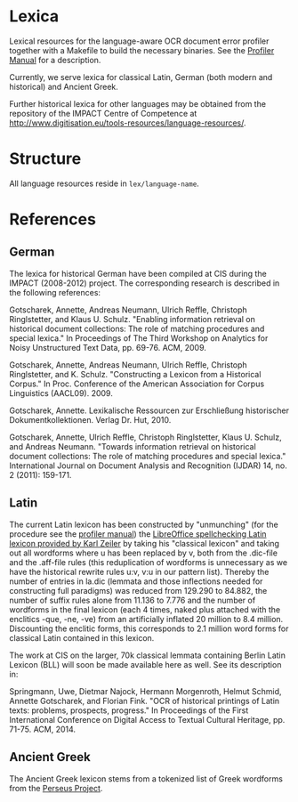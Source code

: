 # Lexica
Lexical resources for the language-aware OCR document error profiler together with a Makefile to build the necessary binaries. See the [Profiler Manual][profman] for a description.

Currently, we serve lexica for classical Latin, German (both modern and historical) and Ancient Greek.

Further historical lexica for other languages may be obtained from the repository of the IMPACT Centre of Competence at <http://www.digitisation.eu/tools-resources/language-resources/>.

[profman]: https://github.com/cisocrgroup/Resources/blob/master/manuals/profiler-manual.md

# Structure
All language resources reside in `lex/language-name`.

# References
## German

The lexica for historical German have been compiled at CIS during the IMPACT (2008-2012) project. The corresponding research is described in the following references:

Gotscharek, Annette, Andreas Neumann, Ulrich Reffle, Christoph Ringlstetter, and Klaus U. Schulz. "Enabling information retrieval on historical document collections: The role of matching procedures and special lexica." In Proceedings of The Third Workshop on Analytics for Noisy Unstructured Text Data, pp. 69-76. ACM, 2009.

Gotscharek, Annette, Andreas Neumann, Ulrich Reffle, Christoph Ringlstetter, and K. Schulz. "Constructing a Lexicon from a Historical Corpus." In Proc. Conference of the American Association for Corpus Linguistics (AACL09). 2009.

Gotscharek, Annette. Lexikalische Ressourcen zur Erschließung historischer Dokumentkollektionen. Verlag Dr. Hut, 2010.

Gotscharek, Annette, Ulrich Reffle, Christoph Ringlstetter, Klaus U. Schulz, and Andreas Neumann. "Towards information retrieval on historical document collections: The role of matching procedures and special lexica." International Journal on Document Analysis and Recognition (IJDAR) 14, no. 2 (2011): 159-171.

## Latin
The current Latin lexicon has been constructed by "unmunching" (for the procedure see the [profiler manual][profman]) the [LibreOffice spellchecking Latin lexicon provided by Karl Zeiler][zeilatin] by taking his "classical lexicon" and taking out all wordforms where u has been replaced by v, both from the .dic-file and the .aff-file rules (this reduplication of wordforms is unnecessary as we have the historical rewrite rules u:v, v:u in our pattern list). Thereby the number of entries in la.dic (lemmata and those inflections needed for constructing full paradigms) was reduced from 129.290 to 84.882, the number of suffix rules alone from 11.136 to 7.776 and the number of wordforms in the final lexicon (each 4 times, naked plus attached with the enclitics -que, -ne, -ve) from an artificially inflated 20 million to 8.4 million. Discounting the enclitic forms, this corresponds to 2.1 million word forms for classical Latin contained in this lexicon.

[zeilatin]: http://extensions.libreoffice.org/extension-center/latin-spelling-and-hyphenation-dictionaries
[profman]: https://github.com/cisocrgroup/Resources/blob/master/manuals/profiler-manual.md

The work at CIS on the larger, 70k classical lemmata containing Berlin Latin Lexicon (BLL) will soon be made available here as well. See its description in:

Springmann, Uwe, Dietmar Najock, Hermann Morgenroth, Helmut Schmid, Annette Gotscharek, and Florian Fink. "OCR of historical printings of Latin texts: problems, prospects, progress." In Proceedings of the First International Conference on Digital Access to Textual Cultural Heritage, pp. 71-75. ACM, 2014.

## Ancient Greek
The Ancient Greek lexicon stems from a tokenized list of Greek wordforms from the [Perseus Project][perseus].

[perseus]: http://www.perseus.tufts.edu/hopper/opensource/download
